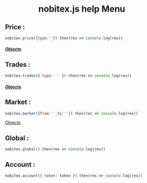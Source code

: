 <h1 align="center">nobitex.js help Menu</h1>

<h2>Price :</h2>

```js
nobitex.price({type:''}).then(res => console.log(res))

```
<h5><a href="https://github.com/hadiazt/nobitex.js/blob/main/Data/Objects.md#--price--trade-functions--">Objects</a></h5>
<h2>Trades :</h2>

```js
nobitex.trades({ type: '' }).then(res => console.log(res))
```
<h5><a href="https://github.com/hadiazt/nobitex.js/blob/main/Data/Objects.md#--price--trade-functions--">Objects</a></h5>


<h2>Market :</h2>

```js
nobitex.market({from:'',to:''}).then(res => console.log(res))

```
<a href="https://github.com/hadiazt/nobitex.js/blob/main/Data/Objects.md#--market-function--">Objects</a>

<h2>Global : </h2>

```js
nobitex.global().then(res => console.log(res))
```
<h2>Account : </h2>

```js
nobitex.account({ token: token }).then(res => console.log(res))
```